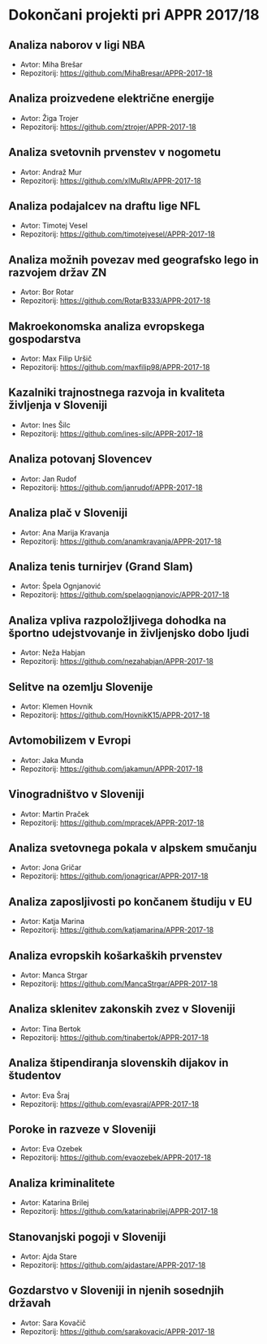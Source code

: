 # Dokončani projekti pri APPR 2017/18

## Analiza naborov v ligi NBA
* Avtor: Miha Brešar
* Repozitorij: https://github.com/MihaBresar/APPR-2017-18

## Analiza proizvedene električne energije
* Avtor: Žiga Trojer
* Repozitorij: https://github.com/ztrojer/APPR-2017-18

## Analiza svetovnih prvenstev v nogometu
* Avtor: Andraž Mur
* Repozitorij: https://github.com/xlMuRlx/APPR-2017-18

## Analiza podajalcev na draftu lige NFL
* Avtor: Timotej Vesel
* Repozitorij: https://github.com/timotejvesel/APPR-2017-18

## Analiza možnih povezav med geografsko lego in razvojem držav ZN
* Avtor: Bor Rotar
* Repozitorij: https://github.com/RotarB333/APPR-2017-18

## Makroekonomska analiza evropskega gospodarstva
* Avtor: Max Filip Uršič
* Repozitorij: https://github.com/maxfilip98/APPR-2017-18

## Kazalniki trajnostnega razvoja in kvaliteta življenja v Sloveniji
* Avtor: Ines Šilc
* Repozitorij: https://github.com/ines-silc/APPR-2017-18

## Analiza potovanj Slovencev
* Avtor: Jan Rudof
* Repozitorij: https://github.com/janrudof/APPR-2017-18

## Analiza plač v Sloveniji
* Avtor: Ana Marija Kravanja
* Repozitorij: https://github.com/anamkravanja/APPR-2017-18

## Analiza tenis turnirjev (Grand Slam)
* Avtor: Špela Ognjanović
* Repozitorij: https://github.com/spelaognjanovic/APPR-2017-18

## Analiza vpliva razpoložljivega dohodka na športno udejstvovanje in življenjsko dobo ljudi
* Avtor: Neža Habjan
* Repozitorij: https://github.com/nezahabjan/APPR-2017-18

## Selitve na ozemlju Slovenije
* Avtor: Klemen Hovnik
* Repozitorij: https://github.com/HovnikK15/APPR-2017-18

## Avtomobilizem v Evropi
* Avtor: Jaka Munda
* Repozitorij: https://github.com/jakamun/APPR-2017-18

## Vinogradništvo v Sloveniji
* Avtor: Martin Praček
* Repozitorij: https://github.com/mpracek/APPR-2017-18

## Analiza svetovnega pokala v alpskem smučanju
* Avtor: Jona Gričar
* Repozitorij: https://github.com/jonagricar/APPR-2017-18

## Analiza zaposljivosti po končanem študiju v EU
* Avtor: Katja Marina
* Repozitorij: https://github.com/katjamarina/APPR-2017-18

## Analiza evropskih košarkaških prvenstev
* Avtor: Manca Strgar
* Repozitorij: https://github.com/MancaStrgar/APPR-2017-18

## Analiza sklenitev zakonskih zvez v Sloveniji
* Avtor: Tina Bertok
* Repozitorij: https://github.com/tinabertok/APPR-2017-18

## Analiza štipendiranja slovenskih dijakov in študentov
* Avtor: Eva Šraj
* Repozitorij: https://github.com/evasraj/APPR-2017-18

## Poroke in razveze v Sloveniji
* Avtor: Eva Ozebek
* Repozitorij: https://github.com/evaozebek/APPR-2017-18

## Analiza kriminalitete
* Avtor: Katarina Brilej
* Repozitorij: https://github.com/katarinabrilej/APPR-2017-18

## Stanovanjski pogoji v Sloveniji
* Avtor: Ajda Stare
* Repozitorij: https://github.com/ajdastare/APPR-2017-18

## Gozdarstvo v Sloveniji in njenih sosednjih državah
* Avtor: Sara Kovačič
* Repozitorij: https://github.com/sarakovacic/APPR-2017-18
